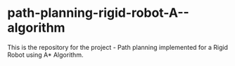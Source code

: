 # path-planning-rigid-robot-A--algorithm
This is the repository for the project - Path planning implemented for a Rigid Robot using A* Algorithm. 
